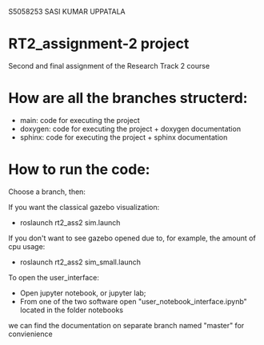 S5058253
SASI KUMAR UPPATALA
# RT2_assignment-2 project
Second and final assignment of the Research Track 2 course

# How are all the branches structerd:

- main: code for executing the project 
- doxygen: code for executing the project + doxygen documentation
- sphinx: code for executing the project + sphinx documentation

# How to run the code:

Choose a branch, then: 

If you want the classical gazebo visualization:

- roslaunch rt2_ass2 sim.launch
 
If you don't want to see gazebo opened due to, for example, the amount of cpu usage:
 
- roslaunch rt2_ass2 sim_small.launch
 
To open the user_interface:
  
- Open jupyter notebook, or jupyter lab;
- From one of the two software open "user_notebook_interface.ipynb" located in the folder notebooks

we can find the documentation on separate branch named "master" for convienience
